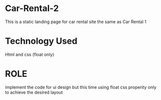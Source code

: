 # Car-Rental-2
This is a static landing page for car rental site the same as Car Rental 1

# Technology Used
Html and css (float only)

# ROLE
implement the code for ui design but this time using float css properity only to achieve the desired layout
